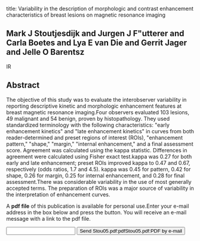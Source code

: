 title: Variability in the description of morphologic and contrast enhancement characteristics of breast lesions on magnetic resonance imaging

## Mark J Stoutjesdijk and Jurgen J F"utterer and Carla Boetes and Lya E van Die and Gerrit Jager and Jelle O Barentsz
IR


## Abstract
The objective of this study was to evaluate the interobserver variability in reporting descriptive kinetic and morphologic enhancement features at breast magnetic resonance imaging.Four observers evaluated 103 lesions, 49 malignant and 54 benign, proven by histopathology. They used standardized terminology with the following characteristics: "early enhancement kinetics" and "late enhancement kinetics" in curves from both reader-determined and preset regions of interest (ROIs), "enhancement pattern," "shape," "margin," "internal enhancement," and a final assessment score. Agreement was calculated using the kappa statistic. Differences in agreement were calculated using Fisher exact test.kappa was 0.27 for both early and late enhancement; preset ROIs improved kappa to 0.47 and 0.67, respectively (odds ratios, 1.7 and 4.5). kappa was 0.45 for pattern, 0.42 for shape, 0.26 for margin, 0.25 for internal enhancement, and 0.28 for final assessment.There was considerable variability in the use of most generally accepted terms. The preparation of ROIs was a major source of variability in the interpretation of enhancement curves.

A <b>pdf file</b> of this publication is available for personal use.Enter your e-mail address in the box below and press the button. You will receive an e-mail message with a link to the pdf file.
<form action="sender.php">  <input type="text" name="email">  <input type="submit" value="Send Stou05.pdf:pdfStou05.pdf:PDF by e-mail"></form>